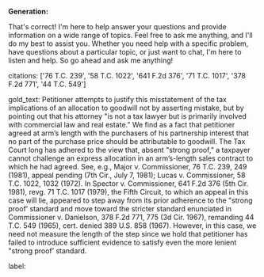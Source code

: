 **Generation:**

 That's correct! I'm here to help answer your questions and provide information on a wide range of topics. Feel free to ask me anything, and I'll do my best to assist you. Whether you need help with a specific problem, have questions about a particular topic, or just want to chat, I'm here to listen and help. So go ahead and ask me anything!

citations: ['76 T.C. 239', '58 T.C. 1022', '641 F.2d 376', '71 T.C. 1017', '378 F.2d 771', '44 T.C. 549']

gold_text: Petitioner attempts to justify this misstatement of the tax implications of an allocation to goodwill not by asserting mistake, but by pointing out that his attorney "is not a tax lawyer but is primarily involved with commercial law and real estate.” We find as a fact that petitioner agreed at arm’s length with the purchasers of his partnership interest that no part of the purchase price should be attributable to goodwill. The Tax Court long has adhered to the view that, absent "strong proof,” a taxpayer cannot challenge an express allocation in an arm’s-length sales contract to which he had agreed. See, e.g., Major v. Commissioner, 76 T.C. 239, 249 (1981), appeal pending (7th Cir., July 7, 1981); Lucas v. Commissioner, 58 T.C. 1022, 1032 (1972). In Spector v. Commissioner, 641 F.2d 376 (5th Cir. 1981), revg. 71 T.C. 1017 (1979), the Fifth Circuit, to which an appeal in this case will lie, appeared to step away from its prior adherence to the "strong proof’ standard and move toward the stricter standard enunciated in Commissioner v. Danielson, 378 F.2d 771, 775 (3d Cir. 1967), remanding 44 T.C. 549 (1965), cert. denied 389 U.S. 858 (1967). However, in this case, we need not measure the length of the step since we hold that petitioner has failed to introduce sufficient evidence to satisfy even the more lenient "strong proof’ standard.

label: 